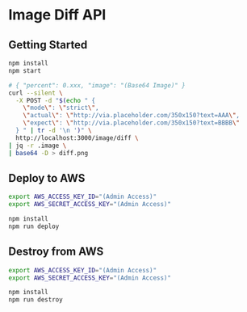 Image Diff API
========================================

Getting Started
----------------------------------------
```bash
npm install
npm start

# { "percent": 0.xxx, "image": "(Base64 Image)" }
curl --silent \
  -X POST -d "$(echo " {
    \"mode\": \"strict\",
    \"actual\": \"http://via.placeholder.com/350x150?text=AAA\",
    \"expect\": \"http://via.placeholder.com/350x150?text=BBBB\"
  } " | tr -d '\n ')" \
  http://localhost:3000/image/diff \
| jq -r .image \
| base64 -D > diff.png

```

Deploy to AWS
----------------------------------------
```bash
export AWS_ACCESS_KEY_ID="(Admin Access)"
export AWS_SECRET_ACCESS_KEY="(Admin Access)"

npm install
npm run deploy
```

Destroy from AWS
----------------------------------------
```bash
export AWS_ACCESS_KEY_ID="(Admin Access)"
export AWS_SECRET_ACCESS_KEY="(Admin Access)"

npm install
npm run destroy
```
